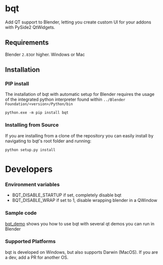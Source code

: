 # bqt
Add QT support to Blender, letting you create custom UI for your addons with PySide2 QtWidgets.

## Requirements
Blender `2.83`or higher.
Windows or Mac


## Installation  

### PIP install
The installation of bqt with automatic setup for Blender requires the usage of the integrated python
interpreter found within `../Blender Foundation/<version>/Python/bin`
```commandline
python.exe -m pip install bqt
```

### Installing from Source
If you are installing from a clone of the repository you can easily install by navigating
to bqt's root folder and running:
```commandline
python setup.py install
```


# Developers

### Environment variables
- BQT_DISABLE_STARTUP if set, completely disable bqt
- BQT_DISABLE_WRAP if set to 1, disable wrapping blender in a QWindow

### Sample code
[bqt_demo](bqt_demo) shows you how to use bqt with several qt demos you can run in Blender

### Supported Platforms  
bqt is developed on Windows, but also supports Darwin (MacOS).
If you are a dev, add a PR for another OS.
